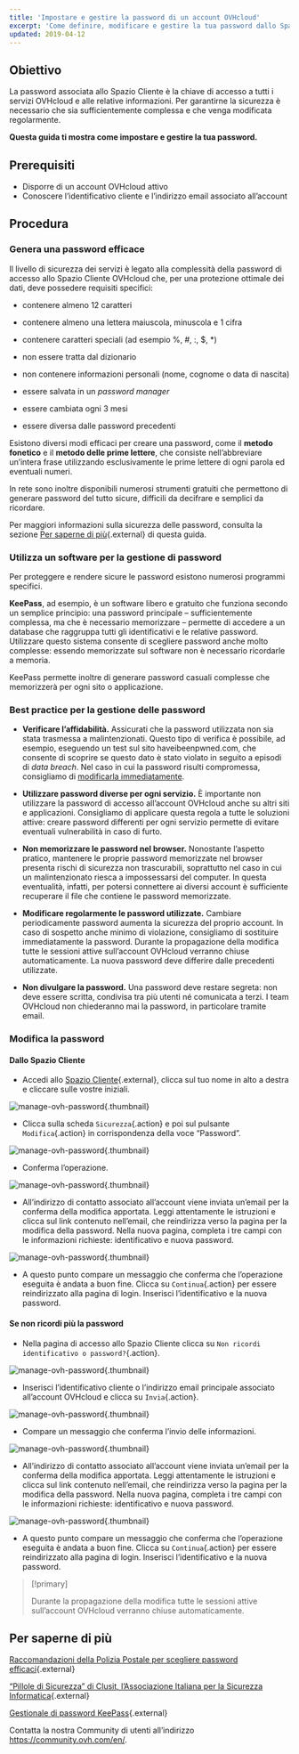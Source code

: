 ```yaml
---
title: 'Impostare e gestire la password di un account OVHcloud'
excerpt: 'Come definire, modificare e gestire la tua password dallo Spazio Cliente'
updated: 2019-04-12
---
```


## Obiettivo

La password associata allo Spazio Cliente è la chiave di accesso a tutti i servizi OVHcloud e alle relative informazioni. Per garantirne la sicurezza è necessario che sia sufficientemente complessa e che venga modificata regolarmente.

**Questa guida ti mostra come impostare e gestire la tua password.**

## Prerequisiti
- Disporre di un account OVHcloud attivo
- Conoscere l’identificativo cliente e l’indirizzo email associato all’account

## Procedura

### Genera una password efficace

Il livello di sicurezza dei servizi è legato alla complessità della password di accesso allo Spazio Cliente OVHcloud che, per una protezione ottimale dei dati, deve possedere requisiti specifici:

- contenere almeno 12 caratteri

- contenere almeno una lettera maiuscola, minuscola e 1 cifra

- contenere caratteri speciali (ad esempio %, #, :, $, \*)

- non essere tratta dal dizionario

- non contenere informazioni personali (nome, cognome o data di nascita)

- essere salvata in un <i>password manager</i>

- essere cambiata ogni 3 mesi

- essere diversa dalle password precedenti

Esistono diversi modi efficaci per creare una password, come il **metodo fonetico** e il **metodo delle prime lettere**, che consiste nell’abbreviare un’intera frase utilizzando esclusivamente le prime lettere di ogni parola ed eventuali numeri.

In rete sono inoltre disponibili numerosi strumenti gratuiti che permettono di generare password del tutto sicure, difficili da decifrare e semplici da ricordare.

Per maggiori informazioni sulla sicurezza delle password, consulta la sezione [Per saperne di più](/pages/account_and_service_management/account_information/manage-ovh-password#per-saperne-di-piu){.external} di questa guida.

### Utilizza un software per la gestione di password 

Per proteggere e rendere sicure le password esistono numerosi programmi specifici.

**KeePass**, ad esempio, è un software libero e gratuito che funziona secondo un semplice principio: una password principale – sufficientemente complessa, ma che è necessario memorizzare – permette di accedere a un database che raggruppa tutti gli identificativi e le relative password. Utilizzare questo sistema consente di scegliere password anche molto complesse: essendo memorizzate sul software non è necessario ricordarle a memoria.

KeePass permette inoltre di generare password casuali complesse che memorizzerà per ogni sito o applicazione.

### Best practice per la gestione delle password

- **Verificare l’affidabilità.** Assicurati che la password utilizzata non sia stata trasmessa a malintenzionati. Questo tipo di verifica è possibile, ad esempio, eseguendo un test sul sito haveibeenpwned.com, che consente di scoprire se questo dato è stato violato in seguito a episodi di <i>data breach</i>.
Nel caso in cui la password risulti compromessa, consigliamo di [modificarla immediatamente](./#modifica-la-password).

- **Utilizzare password diverse per ogni servizio.** È importante non utilizzare la password di accesso all’account OVHcloud anche su altri siti e applicazioni. Consigliamo di applicare questa regola a tutte le soluzioni attive: creare password differenti per ogni servizio permette di evitare eventuali vulnerabilità in caso di furto.

- **Non memorizzare le password nel browser.** Nonostante l’aspetto pratico, mantenere le proprie password memorizzate nel browser presenta rischi di sicurezza non trascurabili, soprattutto nel caso in cui un malintenzionato riesca a impossessarsi del computer. In questa eventualità, infatti, per potersi connettere ai diversi account è sufficiente recuperare il file che contiene le password memorizzate.

- **Modificare regolarmente le password utilizzate.** Cambiare periodicamente password aumenta la sicurezza del proprio account. In caso di sospetto anche minimo di violazione, consigliamo di sostituire immediatamente la password. Durante la propagazione della modifica tutte le sessioni attive sull’account OVHcloud verranno chiuse automaticamente. La nuova password deve differire dalle precedenti utilizzate.

- **Non divulgare la password.** Una password deve restare segreta: non deve essere scritta, condivisa tra più utenti né comunicata a terzi. I team OVHcloud non chiederanno mai la password, in particolare tramite email.

### Modifica la password

#### Dallo Spazio Cliente

- Accedi allo [Spazio Cliente](https://www.ovh.com/auth/?action=gotomanager&from=https://www.ovh.it/&ovhSubsidiary=it){.external}, clicca sul tuo nome in alto a destra e cliccare sulle vostre iniziali.

![manage-ovh-password](images/newhub2.png){.thumbnail}

- Clicca sulla scheda `Sicurezza`{.action} e poi sul pulsante `Modifica`{.action} in corrispondenza della voce “Password”.

![manage-ovh-password](images/manage-password02.png){.thumbnail}

- Conferma l’operazione.

![manage-ovh-password](images/manage-password03.png){.thumbnail}

- All’indirizzo di contatto associato all’account viene inviata un’email per la conferma della modifica apportata. Leggi attentamente le istruzioni e clicca sul link contenuto nell’email, che reindirizza verso la pagina per la modifica della password. Nella nuova pagina, completa i tre campi con le informazioni richieste: identificativo e nuova password.

![manage-ovh-password](images/account-password-modif-manager-step4.png){.thumbnail}

- A questo punto compare un messaggio che conferma che l’operazione eseguita è andata a buon fine. Clicca su `Continua`{.action} per essere reindirizzato alla pagina di login. Inserisci l’identificativo e la nuova password.

#### Se non ricordi più la password

- Nella pagina di accesso allo Spazio Cliente clicca su `Non ricordi identificativo o password?`{.action}.

![manage-ovh-password](images/account-password-modif-forgotten-step1.png){.thumbnail}

- Inserisci l’identificativo cliente o l’indirizzo email principale associato all’account OVHcloud e clicca su `Invia`{.action}.

![manage-ovh-password](images/account-password-modif-forgotten-step2.png){.thumbnail}

- Compare un messaggio che conferma l’invio delle informazioni.

![manage-ovh-password](images/account-password-modif-forgotten-step3.png){.thumbnail}

- All’indirizzo di contatto associato all’account viene inviata un’email per la conferma della modifica apportata. Leggi attentamente le istruzioni e clicca sul link contenuto nell’email, che reindirizza verso la pagina per la modifica della password. Nella nuova pagina, completa i tre campi con le informazioni richieste: identificativo e nuova password.

![manage-ovh-password](images/account-password-modif-manager-step4.png){.thumbnail}

- A questo punto compare un messaggio che conferma che l’operazione eseguita è andata a buon fine. Clicca su `Continua`{.action} per essere reindirizzato alla pagina di login. Inserisci l’identificativo e la nuova password.

> [!primary]
> 
> Durante la propagazione della modifica tutte le sessioni attive sull’account OVHcloud verranno chiuse automaticamente.
> 

## Per saperne di più

[Raccomandazioni della Polizia Postale per scegliere password efficaci](https://www.commissariatodips.it/notizie/articolo/scegli-password-efficaci/index.html){.external}

[“Pillole di Sicurezza” di Clusit, l’Associazione Italiana per la Sicurezza Informatica](https://clusit.it/pubblicazioni/){.external}

[Gestionale di password KeePass](https://keepass.info/){.external}

Contatta la nostra Community di utenti all’indirizzo <https://community.ovh.com/en/>.